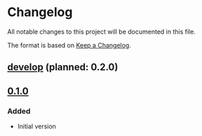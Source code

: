 # Changelog
All notable changes to this project will be documented in this file.

The format is based on [Keep a Changelog](https://keepachangelog.com/en/1.0.0/).

## [develop] (planned: 0.2.0)

## [0.1.0]
### Added
- Initial version

[develop]: https://github.com/polletfa/WebApp-Simple-Framework/compare/0.1.0...develop
[0.1.0]: https://github.com/polletfa/WebApp-Simple-Framework/releases/tag/0.1.0

